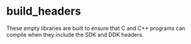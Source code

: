 # build_headers

These empty libraries are built to ensure that C and C++ programs can compile
when they include the SDK and DDK headers.

